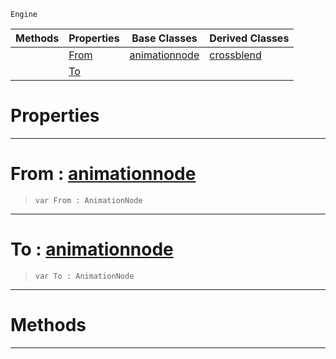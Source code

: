  `Engine`

|Methods|Properties|Base Classes|Derived Classes|
|---|---|---|---|
| |[ From](https://github.com/ZilchEngine/ZilchDocs/blob/master/code_reference/class_reference/dualblendcrossblend.md#from-zilch-engine-documen)|[animationnode](https://github.com/ZilchEngine/ZilchDocs/blob/master/code_reference/class_reference/animationnode.md)|[crossblend](https://github.com/ZilchEngine/ZilchDocs/blob/master/code_reference/class_reference/crossblend.md)|
| |[ To](https://github.com/ZilchEngine/ZilchDocs/blob/master/code_reference/class_reference/dualblendcrossblend.md#to-zilch-engine-documenta)| | |


 #  Properties


---  
 #  From : [animationnode](https://github.com/ZilchEngine/ZilchDocs/blob/master/code_reference/class_reference/animationnode.md)

> 
> ``` lang=cpp, name=Nada
> var From : AnimationNode


---  
 #  To : [animationnode](https://github.com/ZilchEngine/ZilchDocs/blob/master/code_reference/class_reference/animationnode.md)

> 
> ``` lang=cpp, name=Nada
> var To : AnimationNode


---  
 #  Methods


---  
 

 